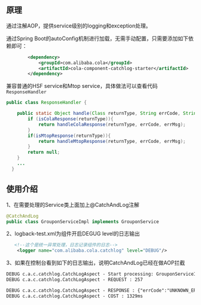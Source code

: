## 原理

通过注解AOP，提供service级别的logging和exception处理。

通过Spring Boot的autoConfig机制进行加载，无需手动配置，只需要添加如下依赖即可：

```xml
        <dependency>
            <groupId>com.alibaba.cola</groupId>
            <artifactId>cola-component-catchlog-starter</artifactId>
        </dependency>
```

兼容普通的HSF service和Mtop service，具体做法可以查看代码`ResponseHandler`

```java
public class ResponseHandler {

    public static Object handle(Class returnType, String errCode, String errMsg){
        if (isColaResponse(returnType)){
            return handleColaResponse(returnType, errCode, errMsg);
        }
        if(isMtopResponse(returnType)){
            return handleMtopResponse(returnType, errCode, errMsg);
        }
        return null;
    }
    ...
  }

```

## 使用介绍

1、在需要处理的Service类上面加上@CatchAndLog注解

```java
@CatchAndLog
public class GrouponServiceImpl implements GrouponService 
```

2、logback-test.xml为组件开启DEGUG level的日志输出

```xml
   <!--这个是统一异常处理，日志记录组件的日志-->
    <logger name="com.alibaba.cola.catchlog" level="DEBUG"/>
```

3、如果在控制台看到如下的日志输出，说明CatchAndLog已经在做AOP拦截

```xml
DEBUG c.a.c.catchlog.CatchLogAspect - Start processing: GrouponServiceImpl.queryGrouponItemDetail(..)
DEBUG c.a.c.catchlog.CatchLogAspect - REQUEST : 257

DEBUG c.a.c.catchlog.CatchLogAspect - RESPONSE : {"errCode":"UNKNOWN_ERROR"...}
DEBUG c.a.c.catchlog.CatchLogAspect - COST : 1329ms
```

